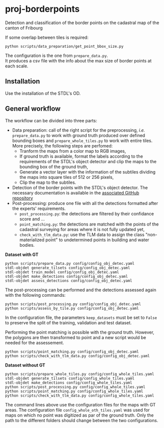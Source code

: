 # proj-borderpoints
Detection and classification of the border points on the cadastral map of the canton of Fribourg

If some overlap between tiles is required:

```
python scripts/data_preparation/get_point_bbox_size.py
```

The configuration is the one from `prepare_data.py`.<br>
It produces a csv file with the info about the max size of border points at each scale.

## Installation

Use the installation of the STDL's OD.


## General workflow


The workflow can be divided into three parts:

* Data preparation: call of the right script for the preprocessing, _i.e._ `prepare_data.py` to work with ground truth produced over defined bounding boxes and `prepare_whole_tiles.py` to work with entire tiles. More precisely, the following steps are perfomed:
    - Tranform the maps from a color map to RGB images,
    - If ground truth is available, format the labels according to the requirements of the STDL's object detector and clip the maps to the bounding box of the ground truth,
    - Generate a vector layer with the information of the subtiles dividing the maps into square tiles of 512 or 256 pixels,
    - Clip the map to the subtiles.
* Detection of the border points with the STDL's object detector. The necessary documentation is available in the [associated GitHub repository](https://github.com/swiss-territorial-data-lab/object-detector)
* Post-processing: produce one file with all the detections formatted after the experts' requirements.
    - `post_processing.py`: the detections are filtered by their confidance score and ...
    - `point_matching.py`: the detections are matched with the points of the cadastral surveying for areas where it is not fully updated yet,
    - `check_with_tlm_data.py`: use the TLM data to assign the class "non-materialized point" to undetermined points in building and water bodies.


**Dataset with GT**

```
python scripts/prepare_data.py config/config_obj_detec.yaml
stdl-objdet generate_tilsets config/config_obj_detec.yaml
stdl-objdet train_model config/config_obj_detec.yaml
stdl-objdet make_detections config/config_obj_detec.yaml
stdl-objdet assess_detections config/config_obj_detec.yaml
```

The post-processing can be performed and the detections assessed again with the following commands:

```
python scripts/post_processing.py config/config_obj_detec.yaml
python scripts/assess_by_tile.py config/config_obj_detec.yaml
```

In the configuration file, the parameters `keep_datasets` must be set to `False` to preserve the split of the training, validation and test dataset.

Performing the point matching is possible with the ground truth. However, the polygons are then transformed to point and a new script would be needed for the assessement.

```
python scripts/point_matching.py config/config_obj_detec.yaml
python scripts/check_with_tlm_data.py config/config_obj_detec.yaml
```

**Dataset without GT**

```
python scripts/prepare_whole_tiles.py config/config_whole_tiles.yaml
stdl-objdet generate_tilsets config/config_whole_tiles.yaml
stdl-objdet make_detections config/config_whole_tiles.yaml
python scripts/post_processing.py config/config_whole_tiles.yaml
python scripts/point_matching.py config/config_whole_tiles.yaml
python scripts/check_with_tlm_data.py config/config_whole_tiles.yaml
```

The command lines above use the configuration files for the maps with GT areas. The configuration file `config_whole_oth_tiles.yaml` was used for maps on which no point was digitized as par of the ground truth. Only the path to the different folders should change between the two configurations.